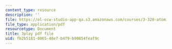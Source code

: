 ```yaml
---
content_type: resource
description: ''
file: https://ol-ocw-studio-app-qa.s3.amazonaws.com/courses/3-320-atomistic-computer-modeling-of-materials-sma-5107-spring-2005/fb2b5181006546e7b4f9b90854feaf9c_ZsqPyPe7B5w.pdf
file_type: application/pdf
resourcetype: Document
title: 3play pdf file
uid: fb2b5181-0065-46e7-b4f9-b90854feaf9c
---
```

